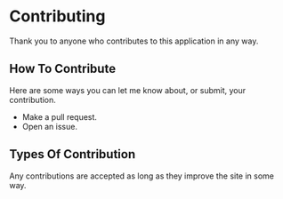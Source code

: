 # Contributing
Thank you to anyone who contributes to this application in any way.

## How To Contribute
Here are some ways you can let me know about, or submit, your contribution.
* Make a pull request.
* Open an issue.

## Types Of Contribution
Any contributions are accepted as long as they improve the site in some way.
